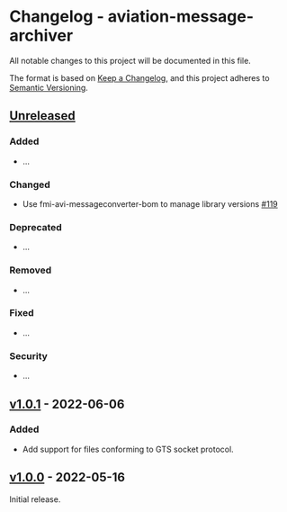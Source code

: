 # Changelog - aviation-message-archiver

All notable changes to this project will be documented in this file.

The format is based on [Keep a Changelog](https://keepachangelog.com/en/1.0.0/), and this project adheres
to [Semantic Versioning](https://semver.org/spec/v2.0.0.html).

## [Unreleased]

### Added

- ...

### Changed

- Use fmi-avi-messageconverter-bom to manage library versions [#119]

### Deprecated

- ...

### Removed

- ...

### Fixed

- ...

### Security

- ...

## [v1.0.1] - 2022-06-06

### Added

- Add support for files conforming to GTS socket protocol.

## [v1.0.0] - 2022-05-16

Initial release.

[Unreleased]: https://github.com/fmidev/aviation-message-archiver/compare/aviation-message-archiver-1.0.1...HEAD

[v1.0.1]: https://github.com/fmidev/aviation-message-archiver/releases/tag/aviation-message-archiver-1.0.1

[v1.0.0]: https://github.com/fmidev/aviation-message-archiver/releases/tag/aviation-message-archiver-1.0.0

[#119]: https://github.com/fmidev/aviation-message-archiver/pull/119
